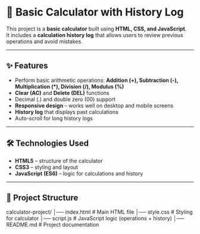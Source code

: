 # 🧮 Basic Calculator with History Log  

This project is a **basic calculator** built using **HTML, CSS, and JavaScript**.  
It includes a **calculation history log** that allows users to review previous operations and avoid mistakes.  

---

## ✨ Features
- Perform basic arithmetic operations: **Addition (+), Subtraction (-), Multiplication (*), Division (/), Modulus (%)**
- **Clear (AC)** and **Delete (DEL)** functions
- Decimal (.) and double zero (00) support
- **Responsive design** – works well on desktop and mobile screens
- **History log** that displays past calculations  
- Auto-scroll for long history logs  

---

## 🛠️ Technologies Used
- **HTML5** – structure of the calculator  
- **CSS3** – styling and layout  
- **JavaScript (ES6)** – logic for calculations and history  

---

## 📂 Project Structure
calculator-project/
│── index.html # Main HTML file
│── style.css # Styling for calculator
│── script.js # JavaScript logic (operations + history)
│── README.md # Project documentation
